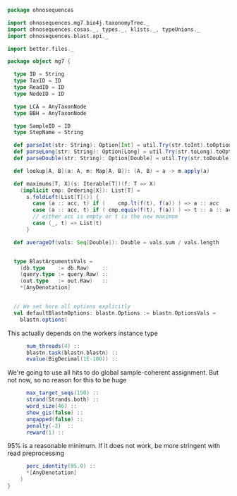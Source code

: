 
```scala
package ohnosequences

import ohnosequences.mg7.bio4j.taxonomyTree._
import ohnosequences.cosas._, types._, klists._, typeUnions._
import ohnosequences.blast.api._

import better.files._

package object mg7 {

  type ID = String
  type TaxID = ID
  type ReadID = ID
  type NodeID = ID

  type LCA = AnyTaxonNode
  type BBH = AnyTaxonNode

  type SampleID = ID
  type StepName = String

  def parseInt(str: String): Option[Int] = util.Try(str.toInt).toOption
  def parseLong(str: String): Option[Long] = util.Try(str.toLong).toOption
  def parseDouble(str: String): Option[Double] = util.Try(str.toDouble).toOption

  def lookup[A, B](a: A, m: Map[A, B]): (A, B) = a -> m.apply(a)

  def maximums[T, X](s: Iterable[T])(f: T => X)
    (implicit cmp: Ordering[X]): List[T] =
      s.foldLeft(List[T]()) {
        case (a :: acc, t) if (    cmp.lt(f(t), f(a)) ) => a :: acc
        case (a :: acc, t) if ( cmp.equiv(f(t), f(a)) ) => t :: a :: acc
        // either acc is empty or t is the new maximum
        case (_, t) => List(t)
      }

  def averageOf(vals: Seq[Double]): Double = vals.sum / vals.length


  type BlastArgumentsVals =
    (db.type    := db.Raw)    ::
    (query.type := query.Raw) ::
    (out.type   := out.Raw)   ::
    *[AnyDenotation]


  // We set here all options explicitly
  val defaultBlastnOptions: blastn.Options := blastn.OptionsVals =
    blastn.options(
```

This actually depends on the workers instance type

```scala
      num_threads(4) ::
      blastn.task(blastn.blastn) ::
      evalue(BigDecimal(1E-100)) ::
```

We're going to use all hits to do global sample-coherent assignment. But not now, so no reason for this to be huge

```scala
      max_target_seqs(150) ::
      strand(Strands.both) ::
      word_size(46) ::
      show_gis(false) ::
      ungapped(false) ::
      penalty(-2)  ::
      reward(1) ::
```

95% is a reasonable minimum. If it does not work, be more stringent with read preprocessing

```scala
      perc_identity(95.0) ::
      *[AnyDenotation]
    )
}

```




[main/scala/mg7/bio4j/bundle.scala]: bio4j/bundle.scala.md
[main/scala/mg7/bio4j/taxonomyTree.scala]: bio4j/taxonomyTree.scala.md
[main/scala/mg7/bio4j/titanTaxonomyTree.scala]: bio4j/titanTaxonomyTree.scala.md
[main/scala/mg7/csv.scala]: csv.scala.md
[main/scala/mg7/data.scala]: data.scala.md
[main/scala/mg7/dataflow.scala]: dataflow.scala.md
[main/scala/mg7/dataflows/full.scala]: dataflows/full.scala.md
[main/scala/mg7/dataflows/noFlash.scala]: dataflows/noFlash.scala.md
[main/scala/mg7/loquats/1.flash.scala]: loquats/1.flash.scala.md
[main/scala/mg7/loquats/2.split.scala]: loquats/2.split.scala.md
[main/scala/mg7/loquats/3.blast.scala]: loquats/3.blast.scala.md
[main/scala/mg7/loquats/4.assign.scala]: loquats/4.assign.scala.md
[main/scala/mg7/loquats/5.merge.scala]: loquats/5.merge.scala.md
[main/scala/mg7/loquats/6.count.scala]: loquats/6.count.scala.md
[main/scala/mg7/loquats/7.stats.scala]: loquats/7.stats.scala.md
[main/scala/mg7/loquats/8.summary.scala]: loquats/8.summary.scala.md
[main/scala/mg7/package.scala]: package.scala.md
[main/scala/mg7/parameters.scala]: parameters.scala.md
[main/scala/mg7/referenceDB.scala]: referenceDB.scala.md
[test/scala/mg7/counts.scala]: ../../../test/scala/mg7/counts.scala.md
[test/scala/mg7/lca.scala]: ../../../test/scala/mg7/lca.scala.md
[test/scala/mg7/pipeline.scala]: ../../../test/scala/mg7/pipeline.scala.md
[test/scala/mg7/taxonomy.scala]: ../../../test/scala/mg7/taxonomy.scala.md